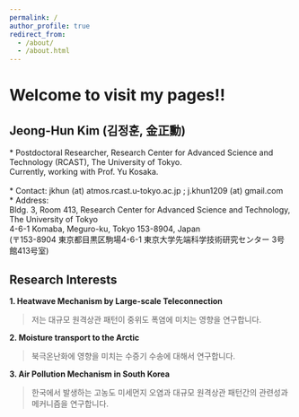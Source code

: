 ```yaml
---
permalink: /
author_profile: true
redirect_from: 
  - /about/
  - /about.html
---
```


<h1>Welcome to visit my pages!!</h1>

<h2>Jeong-Hun Kim (김정훈, 金正勳)</h2>
* Postdoctoral Researcher, Research Center for Advanced Science and Technology (RCAST), The University of Tokyo.<br>
Currently, working with Prof. Yu Kosaka.<br>
<br>
* Contact: jkhun (at) atmos.rcast.u-tokyo.ac.jp ; j.khun1209 (at) gmail.com<br>   
* Address:<br>
  Bldg. 3, Room 413, Research Center for Advanced Science and Technology, The University of Tokyo<br>
  4-6-1 Komaba, Meguro-ku, Tokyo 153-8904, Japan<br>
  (〒153-8904 東京都目黒区駒場4-6-1 東京大学先端科学技術研究センター 3号館413号室)<br>

<h2>Research Interests</h2>

**1. Heatwave Mechanism by Large-scale Teleconnection**<br>
> 저는 대규모 원격상관 패턴이 중위도 폭염에 미치는 영향을 연구합니다.

**2. Moisture transport to the Arctic**<br>
> 북극온난화에 영향을 미치는 수증기 수송에 대해서 연구합니다.

**3. Air Pollution Mechanism in South Korea**<br>
> 한국에서 발생하는 고농도 미세먼지 오염과 대규모 원격상관 패턴간의 관련성과 메커니즘을 연구합니다.
